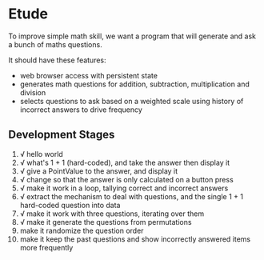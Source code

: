 # Etude

To improve simple math skill, we want a program that will generate and ask a bunch of maths questions.

It should have these features:

* web browser access with persistent state
* generates math questions for addition, subtraction, multiplication and division
* selects questions to ask based on a weighted scale using history of incorrect answers to drive frequency

## Development Stages

1. √ hello world
2. √ what's 1 + 1 (hard-coded), and take the answer then display it
3. √ give a PointValue to the answer, and display it
4. √ change so that the answer is only calculated on a button press
5. √ make it work in a loop, tallying correct and incorrect answers
6. √ extract the mechanism to deal with questions, and the single 1 + 1 hard-coded question into data
7. √ make it work with three questions, iterating over them
8. √ make it generate the questions from permutations
9. make it randomize the question order
10. make it keep the past questions and show incorrectly answered items more frequently
